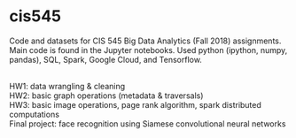 # cis545

Code and datasets for CIS 545 Big Data Analytics (Fall 2018) assignments. Main code is found in the Jupyter notebooks.
Used python (ipython, numpy, pandas), SQL, Spark, Google Cloud, and Tensorflow.

<br />HW1:  data wrangling & cleaning
<br />HW2:  basic graph operations (metadata & traversals)
<br />HW3:  basic image operations, page rank algorithm, spark distributed computations
<br />Final project:  face recognition using Siamese convolutional neural networks
